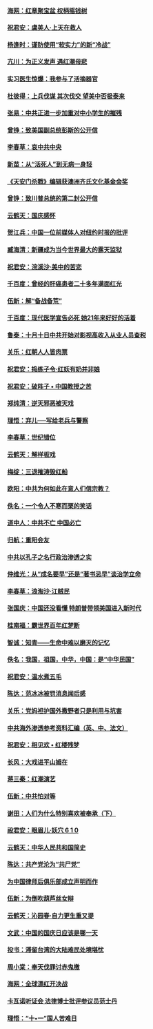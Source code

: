 #### [海网：红章聚宝盆 权柄摇钱树](../pages/nsc993/n10783866.md?t=10150334) 

#### [祝君安：虞美人‧上天在救人](../pages/nsc993/n10783846.md?t=10150334) 

#### [杨逢时：谨防使用“软实力”的新“冷战”](../pages/nsc993/n10783795.md?t=10150334) 

#### [亢川：为正义发声 遇红潮母悲](../pages/nsc993/n10783768.md?t=10150334) 

#### [实习医生惊爆：我参与了活摘器官](../pages/nsc993/n10782508.md?t=10150334) 

#### [杜彼得：上兵伐谋 其次伐交 望美中否极泰来](../pages/nsc993/n10782571.md?t=10150334) 

#### [张易：中共正进一步加重对中小学生的摧残](../pages/nsc993/n10781866.md?t=10150334) 

#### [曾铮：致美国副总统彭斯的公开信](../pages/nsc993/n10779942.md?t=10150334) 

#### [李春草：哀中共中央](../pages/nsc993/n10778921.md?t=10150334) 

#### [新苗：从“活死人”到无病一身轻](../pages/nsc993/n10778538.md?t=10150334) 

#### [《天安门杀戮》编辑获澳洲齐氏文化基金会奖](../pages/nsc993/n10777219.md?t=10150334) 

#### [曾铮：致川普总统的第二封公开信](../pages/nsc993/n10777329.md?t=10150334) 

#### [云鹤天：国庆感怀](../pages/nsc993/n10775823.md?t=10150334) 

#### [贺江兵：中国一位前媒体人对纽约时报的批评](../pages/nsc993/n10776626.md?t=10150334) 

#### [臧海清：新疆成为当今世界最大的露天监狱](../pages/nsc993/n10775817.md?t=10150334) 

#### [祝君安：浣溪沙‧美中的苦恋](../pages/nsc993/n10775813.md?t=10150334) 

#### [千百度：曾经的肝癌患者二十多年满面红光](../pages/nsc993/n10775728.md?t=10150334) 

#### [伍新：解“备战备荒”](../pages/nsc993/n10773928.md?t=10150334) 

#### [千百度：现代医学宣告必死 她21年来好好的活着](../pages/nsc993/n10773703.md?t=10150334) 

#### [鲁泰：十月十日中共开始对影视高收入从业人员查税](../pages/nsc993/n10773444.md?t=10150334) 

#### [关乐：红朝人人皆肉票](../pages/nsc993/n10773429.md?t=10150334) 

#### [祝君安：捣练子令‧红妖有奶并非娘](../pages/nsc993/n10773412.md?t=10150334) 

#### [祝君安：破阵子 • 中国教授之苦](../pages/nsc993/n10772347.md?t=10150334) 

#### [郑纯清：逆天邪恶被天戏](../pages/nsc993/n10772339.md?t=10150334) 

#### [理悟：弃儿──写给老兵与警察](../pages/nsc993/n10772337.md?t=10150334) 

#### [李春草：世纪错位](../pages/nsc993/n10768198.md?t=10150334) 

#### [云鹤天：解样板戏](../pages/nsc993/n10768193.md?t=10150334) 

#### [梅绽：三退摧涛毁红船](../pages/nsc993/n10768163.md?t=10150334) 

#### [欧阳：中共为何如此在意人们信宗教？](../pages/nsc993/n10768144.md?t=10150334) 

#### [佚名：一个令人不寒而栗的笑话](../pages/nsc993/n10768061.md?t=10150334) 

#### [道中人：中共不亡 中国必亡](../pages/nsc993/n10768017.md?t=10150334) 

#### [归航：重阳会友](../pages/nsc993/n10767544.md?t=10150334) 

#### [中共以孔子之名行政治渗透之实](../pages/nsc993/n10767697.md?t=10150334) 

#### [仲维光：从“成名要早”还是“著书忌早”谈治学立命](../pages/nsc993/n10767650.md?t=10150334) 

#### [李春草：浪淘沙‧江贼民](../pages/nsc993/n10767480.md?t=10150334) 

#### [张国庆：中国还没看懂 特朗普带领美国进入新时代](../pages/nsc993/n10764224.md?t=10150334) 

#### [桂南福：霸世界百年红梦断](../pages/nsc993/n10762380.md?t=10150334) 

#### [智诚：知青——生命中难以磨灭的记忆](../pages/nsc993/n10762372.md?t=10150334) 

#### [佚名：我国，祖国，中华，中国：是“中华民国”](../pages/nsc993/n10762366.md?t=10150334) 

#### [祝君安：温水煮五毛](../pages/nsc993/n10762362.md?t=10150334) 

#### [陈达：范冰冰被罚消息闻后感](../pages/nsc993/n10760142.md?t=10150334) 

#### [关乐：党妈袒护国外撒野者只是利用与坑害](../pages/nsc993/n10760019.md?t=10150334) 

#### [中共海外渗透参考资料汇编（英、中、法文）](../pages/nsc993/n10756055.md?t=10150334) 

#### [祝君安：相见欢  •  红楼残梦](../pages/nsc993/n10757542.md?t=10150334) 

#### [长风：大戏进平山姆在](../pages/nsc993/n10757155.md?t=10150334) 

#### [蒋三秦：红潮演艺](../pages/nsc993/n10756736.md?t=10150334) 

#### [伍新：中共怕对等](../pages/nsc993/n10754812.md?t=10150334) 

#### [谢田：人们为什么特别喜欢被奉承（下）](../pages/nsc993/n10755072.md?t=10150334) 

#### [祋君安：眼眉儿‧妖穴 6 1 0](../pages/nsc993/n10754802.md?t=10150334) 

#### [云鹤天：中华人民共和国简史](../pages/nsc993/n10753546.md?t=10150334) 

#### [陈达：共产党沦为“共尸党”](../pages/nsc993/n10753506.md?t=10150334) 

#### [为中国律师后俱乐部成立声明而作](../pages/nsc993/n10753359.md?t=10150334) 

#### [伍新：为倒吹葫芦丝女辩](../pages/nsc993/n10753300.md?t=10150334) 

#### [云鹤天：沁园春‧自力更生重又提](../pages/nsc993/n10752681.md?t=10150334) 

#### [文武：中国的国庆日应该是哪一天](../pages/nsc993/n10752564.md?t=10150334) 

#### [投书：滞留台湾的大陆难民处境堪忧](../pages/nsc993/n10751122.md?t=10150334) 

#### [周小棠：奉天伐罪讨赤鬼檄](../pages/nsc993/n10749279.md?t=10150334) 

#### [海网：全球漂红开决战](../pages/nsc993/n10747774.md?t=10150334) 

#### [卡瓦诺听证会 法律博士批评参议员范士丹](../pages/nsc993/n10748504.md?t=10150334) 

#### [理悟：“十•一”国人苦难日](../pages/nsc993/n10747763.md?t=10150334) 

